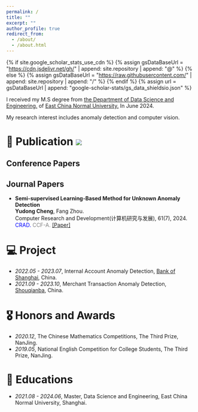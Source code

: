 ```yaml
---
permalink: /
title: ""
excerpt: ""
author_profile: true
redirect_from: 
  - /about/
  - /about.html
---
```


{% if site.google_scholar_stats_use_cdn %}
{% assign gsDataBaseUrl = "https://cdn.jsdelivr.net/gh/" | append: site.repository | append: "@" %}
{% else %}
{% assign gsDataBaseUrl = "https://raw.githubusercontent.com/" | append: site.repository | append: "/" %}
{% endif %}
{% assign url = gsDataBaseUrl | append: "google-scholar-stats/gs_data_shieldsio.json" %}

<span class='anchor' id='about-me'></span>


I received my M.S degree from [the Department of Data Science and Engineering.](https://dase.ecnu.edu.cn/) of [East China Normal University.](https://www.ecnu.edu.cn/) In June 2024.

My research interest includes anomaly detection and computer vision. 


# 📝 Publication <a href='https://scholar.google.com/citations?user=8IopmhYAAAAJ'><img src="https://img.shields.io/endpoint?url={{ url | url_encode }}&logo=Google%20Scholar&labelColor=f6f6f6&color=9cf&style=flat&label=citations"></a>


## Conference Papers

## Journal Papers

- **Semi-supervised Learning-Based Method for Unknown Anomaly Detection** <br>
**Yudong Cheng**, Fang Zhou. <br>
Computer Research and Development(计算机研究与发展), 61(7), 2024. <br>
<span style="color:blue">CRAD.</span>
<span style="color:grey">CCF-A.</span>
[[Paper]](https://crad.ict.ac.cn/cn/article/doi/10.7544/issn1000-1239.202330627)


# 💻 Project 
- *2022.05 - 2023.07*, Internal Account Anomaly Detection, [Bank of Shanghai](https://www.bosc.cn/zh/), China.
- *2021.09 - 2023.10*, Merchant Transaction Anomaly Detection, [Shouqianba](https://www.shouqianba.com/), China.


# 🎖 Honors and Awards
- *2020.12*, The Chinese Mathematics Competitions, The Third Prize, NanJing. 
- *2019.05*, National English Competition for College Students, The Third Prize, NanJing. 

# 📖 Educations
- *2021.08 - 2024.06*, Master, Data Science and Engineering, East China Normal University, Shanghai.
